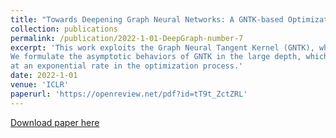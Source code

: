 ```yaml
---
title: "Towards Deepening Graph Neural Networks: A GNTK-based Optimization Perspective"
collection: publications
permalink: /publication/2022-1-01-DeepGraph-number-7
excerpt: 'This work exploits the Graph Neural Tangent Kernel (GNTK), which governs the optimization trajectory under gradient descent for wide GCNs. 
We formulate the asymptotic behaviors of GNTK in the large depth, which enables us to reveal the dropping trainability of wide and deep GCNs 
at an exponential rate in the optimization process.'
date: 2022-1-01
venue: 'ICLR'
paperurl: 'https://openreview.net/pdf?id=tT9t_ZctZRL'
---
```


[Download paper here](https://openreview.net/pdf?id=tT9t_ZctZRL)

